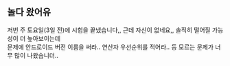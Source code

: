 ## 놀다 왔어유
저번 주 토요일(3일 전)에 시험을 끝냈습니다,, 근데 자신이 없네요,, 솔직히 떨어질 가능성이 더 높아보이는데 <br>
문제에 안드로이드 버전 이름을 써라.. 연산자 우선순위를 적어라.. 등 모르는 문제가 너무 많이 나왔습니더..
